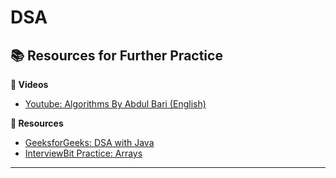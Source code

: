 # DSA
## 📚 Resources for Further Practice

**🎥 Videos**
- [Youtube: Algorithms By Abdul Bari (English)](https://youtu.be/0IAPZzGSbME?si=KpET9BxfNe8V8PoL)


**📘 Resources**
- [GeeksforGeeks: DSA with Java](https://www.geeksforgeeks.org/dsa/dsa-in-java/)
- [InterviewBit Practice: Arrays](https://www.interviewbit.com/practice/)
---
